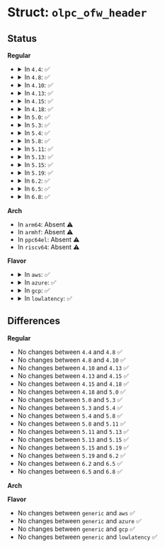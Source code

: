 # Struct: <code>olpc_ofw_header</code>

## Status
<b>Regular</b>
<ul>
<li>
<details>
<summary>In <code>4.4</code>: ✅</summary>

```c
struct olpc_ofw_header {
    __u32 ofw_magic;
    __u32 ofw_version;
    __u32 cif_handler;
    __u32 irq_desc_table;
};
```
</details>
</li>
<li>
<details>
<summary>In <code>4.8</code>: ✅</summary>

```c
struct olpc_ofw_header {
    __u32 ofw_magic;
    __u32 ofw_version;
    __u32 cif_handler;
    __u32 irq_desc_table;
};
```
</details>
</li>
<li>
<details>
<summary>In <code>4.10</code>: ✅</summary>

```c
struct olpc_ofw_header {
    __u32 ofw_magic;
    __u32 ofw_version;
    __u32 cif_handler;
    __u32 irq_desc_table;
};
```
</details>
</li>
<li>
<details>
<summary>In <code>4.13</code>: ✅</summary>

```c
struct olpc_ofw_header {
    __u32 ofw_magic;
    __u32 ofw_version;
    __u32 cif_handler;
    __u32 irq_desc_table;
};
```
</details>
</li>
<li>
<details>
<summary>In <code>4.15</code>: ✅</summary>

```c
struct olpc_ofw_header {
    __u32 ofw_magic;
    __u32 ofw_version;
    __u32 cif_handler;
    __u32 irq_desc_table;
};
```
</details>
</li>
<li>
<details>
<summary>In <code>4.18</code>: ✅</summary>

```c
struct olpc_ofw_header {
    __u32 ofw_magic;
    __u32 ofw_version;
    __u32 cif_handler;
    __u32 irq_desc_table;
};
```
</details>
</li>
<li>
<details>
<summary>In <code>5.0</code>: ✅</summary>

```c
struct olpc_ofw_header {
    __u32 ofw_magic;
    __u32 ofw_version;
    __u32 cif_handler;
    __u32 irq_desc_table;
};
```
</details>
</li>
<li>
<details>
<summary>In <code>5.3</code>: ✅</summary>

```c
struct olpc_ofw_header {
    __u32 ofw_magic;
    __u32 ofw_version;
    __u32 cif_handler;
    __u32 irq_desc_table;
};
```
</details>
</li>
<li>
<details>
<summary>In <code>5.4</code>: ✅</summary>

```c
struct olpc_ofw_header {
    __u32 ofw_magic;
    __u32 ofw_version;
    __u32 cif_handler;
    __u32 irq_desc_table;
};
```
</details>
</li>
<li>
<details>
<summary>In <code>5.8</code>: ✅</summary>

```c
struct olpc_ofw_header {
    __u32 ofw_magic;
    __u32 ofw_version;
    __u32 cif_handler;
    __u32 irq_desc_table;
};
```
</details>
</li>
<li>
<details>
<summary>In <code>5.11</code>: ✅</summary>

```c
struct olpc_ofw_header {
    __u32 ofw_magic;
    __u32 ofw_version;
    __u32 cif_handler;
    __u32 irq_desc_table;
};
```
</details>
</li>
<li>
<details>
<summary>In <code>5.13</code>: ✅</summary>

```c
struct olpc_ofw_header {
    __u32 ofw_magic;
    __u32 ofw_version;
    __u32 cif_handler;
    __u32 irq_desc_table;
};
```
</details>
</li>
<li>
<details>
<summary>In <code>5.15</code>: ✅</summary>

```c
struct olpc_ofw_header {
    __u32 ofw_magic;
    __u32 ofw_version;
    __u32 cif_handler;
    __u32 irq_desc_table;
};
```
</details>
</li>
<li>
<details>
<summary>In <code>5.19</code>: ✅</summary>

```c
struct olpc_ofw_header {
    __u32 ofw_magic;
    __u32 ofw_version;
    __u32 cif_handler;
    __u32 irq_desc_table;
};
```
</details>
</li>
<li>
<details>
<summary>In <code>6.2</code>: ✅</summary>

```c
struct olpc_ofw_header {
    __u32 ofw_magic;
    __u32 ofw_version;
    __u32 cif_handler;
    __u32 irq_desc_table;
};
```
</details>
</li>
<li>
<details>
<summary>In <code>6.5</code>: ✅</summary>

```c
struct olpc_ofw_header {
    __u32 ofw_magic;
    __u32 ofw_version;
    __u32 cif_handler;
    __u32 irq_desc_table;
};
```
</details>
</li>
<li>
<details>
<summary>In <code>6.8</code>: ✅</summary>

```c
struct olpc_ofw_header {
    __u32 ofw_magic;
    __u32 ofw_version;
    __u32 cif_handler;
    __u32 irq_desc_table;
};
```
</details>
</li>
</ul>
<b>Arch</b>
<ul>
<li>
In <code>arm64</code>: Absent ⚠️
</li>
<li>
In <code>armhf</code>: Absent ⚠️
</li>
<li>
In <code>ppc64el</code>: Absent ⚠️
</li>
<li>
In <code>riscv64</code>: Absent ⚠️
</li>
</ul>
<b>Flavor</b>
<ul>
<li>
<details>
<summary>In <code>aws</code>: ✅</summary>

```c
struct olpc_ofw_header {
    __u32 ofw_magic;
    __u32 ofw_version;
    __u32 cif_handler;
    __u32 irq_desc_table;
};
```
</details>
</li>
<li>
<details>
<summary>In <code>azure</code>: ✅</summary>

```c
struct olpc_ofw_header {
    __u32 ofw_magic;
    __u32 ofw_version;
    __u32 cif_handler;
    __u32 irq_desc_table;
};
```
</details>
</li>
<li>
<details>
<summary>In <code>gcp</code>: ✅</summary>

```c
struct olpc_ofw_header {
    __u32 ofw_magic;
    __u32 ofw_version;
    __u32 cif_handler;
    __u32 irq_desc_table;
};
```
</details>
</li>
<li>
<details>
<summary>In <code>lowlatency</code>: ✅</summary>

```c
struct olpc_ofw_header {
    __u32 ofw_magic;
    __u32 ofw_version;
    __u32 cif_handler;
    __u32 irq_desc_table;
};
```
</details>
</li>
</ul>

## Differences
<b>Regular</b>
<ul>
<li>
No changes between <code>4.4</code> and <code>4.8</code> ✅
</li>
<li>
No changes between <code>4.8</code> and <code>4.10</code> ✅
</li>
<li>
No changes between <code>4.10</code> and <code>4.13</code> ✅
</li>
<li>
No changes between <code>4.13</code> and <code>4.15</code> ✅
</li>
<li>
No changes between <code>4.15</code> and <code>4.18</code> ✅
</li>
<li>
No changes between <code>4.18</code> and <code>5.0</code> ✅
</li>
<li>
No changes between <code>5.0</code> and <code>5.3</code> ✅
</li>
<li>
No changes between <code>5.3</code> and <code>5.4</code> ✅
</li>
<li>
No changes between <code>5.4</code> and <code>5.8</code> ✅
</li>
<li>
No changes between <code>5.8</code> and <code>5.11</code> ✅
</li>
<li>
No changes between <code>5.11</code> and <code>5.13</code> ✅
</li>
<li>
No changes between <code>5.13</code> and <code>5.15</code> ✅
</li>
<li>
No changes between <code>5.15</code> and <code>5.19</code> ✅
</li>
<li>
No changes between <code>5.19</code> and <code>6.2</code> ✅
</li>
<li>
No changes between <code>6.2</code> and <code>6.5</code> ✅
</li>
<li>
No changes between <code>6.5</code> and <code>6.8</code> ✅
</li>
</ul>
<b>Arch</b>
<ul>
</ul>
<b>Flavor</b>
<ul>
<li>
No changes between <code>generic</code> and <code>aws</code> ✅
</li>
<li>
No changes between <code>generic</code> and <code>azure</code> ✅
</li>
<li>
No changes between <code>generic</code> and <code>gcp</code> ✅
</li>
<li>
No changes between <code>generic</code> and <code>lowlatency</code> ✅
</li>
</ul>
